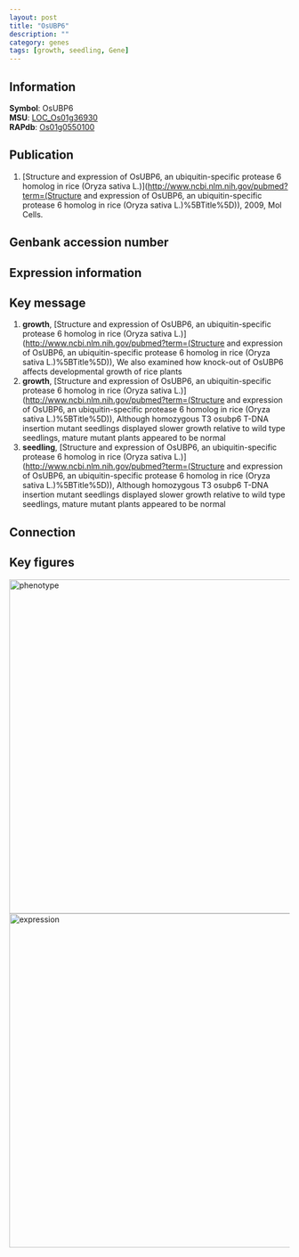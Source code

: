 ```yaml
---
layout: post
title: "OsUBP6"
description: ""
category: genes
tags: [growth, seedling, Gene]
---
```


## Information
__Symbol__: OsUBP6  
__MSU__: [LOC_Os01g36930](http://rice.plantbiology.msu.edu/cgi-bin/ORF_infopage.cgi?orf=LOC_Os01g36930)  
__RAPdb__: [Os01g0550100](http://rapdb.dna.affrc.go.jp/viewer/gbrowse_details/irgsp1?name=Os01g0550100)  

## Publication
1. [Structure and expression of OsUBP6, an ubiquitin-specific protease 6 homolog in rice (Oryza sativa L.)](http://www.ncbi.nlm.nih.gov/pubmed?term=(Structure and expression of OsUBP6, an ubiquitin-specific protease 6 homolog in rice (Oryza sativa L.)%5BTitle%5D)), 2009, Mol Cells.

## Genbank accession number

## Expression information

## Key message
1. __growth__, [Structure and expression of OsUBP6, an ubiquitin-specific protease 6 homolog in rice (Oryza sativa L.)](http://www.ncbi.nlm.nih.gov/pubmed?term=(Structure and expression of OsUBP6, an ubiquitin-specific protease 6 homolog in rice (Oryza sativa L.)%5BTitle%5D)),  We also examined how knock-out of OsUBP6 affects developmental growth of rice plants
2. __growth__, [Structure and expression of OsUBP6, an ubiquitin-specific protease 6 homolog in rice (Oryza sativa L.)](http://www.ncbi.nlm.nih.gov/pubmed?term=(Structure and expression of OsUBP6, an ubiquitin-specific protease 6 homolog in rice (Oryza sativa L.)%5BTitle%5D)),  Although homozygous T3 osubp6 T-DNA insertion mutant seedlings displayed slower growth relative to wild type seedlings, mature mutant plants appeared to be normal
3. __seedling__, [Structure and expression of OsUBP6, an ubiquitin-specific protease 6 homolog in rice (Oryza sativa L.)](http://www.ncbi.nlm.nih.gov/pubmed?term=(Structure and expression of OsUBP6, an ubiquitin-specific protease 6 homolog in rice (Oryza sativa L.)%5BTitle%5D)),  Although homozygous T3 osubp6 T-DNA insertion mutant seedlings displayed slower growth relative to wild type seedlings, mature mutant plants appeared to be normal

## Connection

## Key figures
<img src="http://ricencode.github.io/images/OsUBP6.pheno.png" alt="phenotype"  style="width: 600px;"/>

<img src="http://ricencode.github.io/images/OsUBP6.exp.png" alt="expression"  style="width: 600px;"/>


